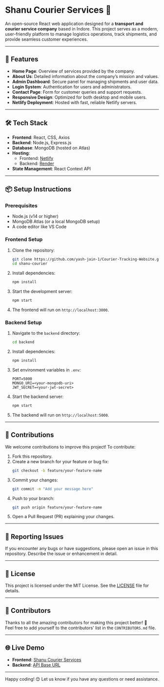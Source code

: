 # Shanu Courier Services 🚚

An open-source React web application designed for a **transport and courier service company** based in Indore. This project serves as a modern, user-friendly platform to manage logistics operations, track shipments, and provide seamless customer experiences.

---

## 🚀 Features

- **Home Page**: Overview of services provided by the company.
- **About Us**: Detailed information about the company’s mission and values.
- **Admin Dashboard**: Secure panel for managing shipments and user data.
- **Login System**: Authentication for users and administrators.
- **Contact Page**: Form for customer queries and support requests.
- **Responsive Design**: Optimized for both desktop and mobile users.
- **Netlify Deployment**: Hosted with fast, reliable Netlify servers.

---

## 🛠️ Tech Stack

- **Frontend**: React, CSS, Axios
- **Backend**: Node.js, Express.js
- **Database**: MongoDB (hosted on Atlas)
- **Hosting**: 
  - Frontend: [Netlify](https://shanucourier.netlify.app)
  - Backend: [Render](https://courier-tracking-website.onrender.com)
- **State Management**: React Context API

---

## 📦 Setup Instructions

### Prerequisites
- Node.js (v14 or higher)
- MongoDB Atlas (or a local MongoDB setup)
- A code editor like VS Code

### Frontend Setup
1. Clone the repository:
   ```bash
   git clone https://github.com/yash-jain-1/Courier-Tracking-Website.git
   cd shanu-courier
   ```
2. Install dependencies:
   ```bash
   npm install
   ```
3. Start the development server:
   ```bash
   npm start
   ```
4. The frontend will run on `http://localhost:3000`.

### Backend Setup
1. Navigate to the `backend` directory:
   ```bash
   cd backend
   ```
2. Install dependencies:
   ```bash
   npm install
   ```
3. Set environment variables in `.env`:
   ```env
   PORT=5000
   MONGO_URI=<your-mongodb-uri>
   JWT_SECRET=<your-jwt-secret>
   ```
4. Start the backend server:
   ```bash
   npm start
   ```
5. The backend will run on `http://localhost:5000`.

---

## 🧩 Contributions

We welcome contributions to improve this project! To contribute:

1. Fork this repository.
2. Create a new branch for your feature or bug fix:
   ```bash
   git checkout -b feature/your-feature-name
   ```
3. Commit your changes:
   ```bash
   git commit -m "Add your message here"
   ```
4. Push to your branch:
   ```bash
   git push origin feature/your-feature-name
   ```
5. Open a Pull Request (PR) explaining your changes.

---

## 🐛 Reporting Issues

If you encounter any bugs or have suggestions, please open an issue in this repository. Describe the issue or enhancement in detail.

---

## 📄 License

This project is licensed under the MIT License. See the [LICENSE](LICENSE) file for details.

---

## 👥 Contributors

Thanks to all the amazing contributors for making this project better! 🙌  
Feel free to add yourself to the contributors' list in the `CONTRIBUTORS.md` file.

---

## 🌐 Live Demo

- **Frontend**: [Shanu Courier Services](https://shanucourier.netlify.app)  
- **Backend**: [API Base URL](https://courier-tracking-website.onrender.com)

---

Happy coding! 😊 Let us know if you have any questions or need assistance.
